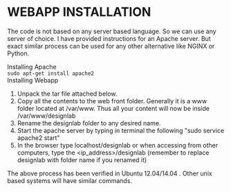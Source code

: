 # WEBAPP INSTALLATION

The code is not based on any server based language. So we can use any server of choice. I have provided instructions for an Apache server. But exact similar process can be used for any other alternative like NGINX or Python.

Installing Apache\
```sudo apt-get install apache2```\
Installing Webapp
1. Unpack the tar file attached below.
2. Copy all the contents to the web front folder. Generally it is a www folder located at /var/www. Thus all your content will now be inside /var/www/designlab
3. Rename the designlab folder to any desired name.
4. Start the apache server by typing in terminal the following "sudo service apache2 start"
5. In the browser type localhost/designlab or when accessing from other computers, type the <ip_address>/designlab (remember to replace designlab with folder name if you renamed it)

The above process has been verified in Ubuntu 12.04/14.04 . Other unix based systems will have similar commands.
